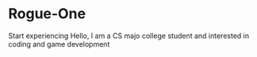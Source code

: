 # Rogue-One
Start experiencing 
Hello, I am a CS majo college student and interested in coding and game development
